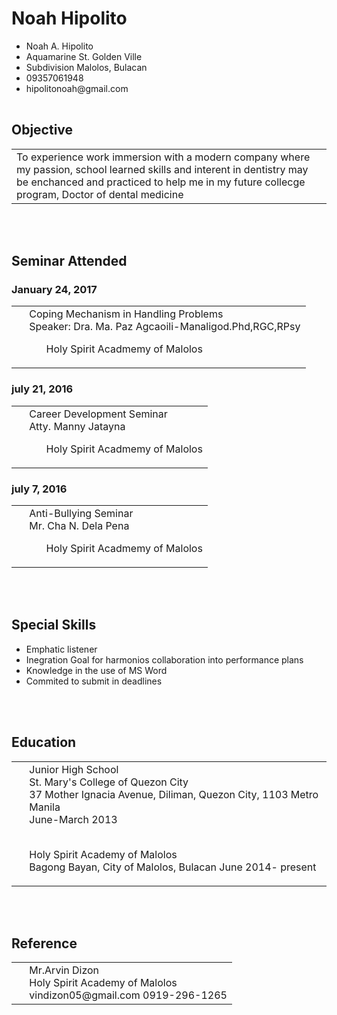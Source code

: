 <HTML> 
<HEAD> 
<TITLE>Noah Hipolito</TITLE> 
</HEAD> 
<BODY> 
<H1>Noah Hipolito</H1> 

<body background="6dfc94abb216a1fcd7f77246b085f934--pastel-wallpaper-screensaver.jpg">

<TABLE> 
<UL><LI>Noah A. Hipolito</LI> 
<LI>Aquamarine St. Golden Ville</LI> 
<LI>Subdivision Malolos, Bulacan</LI> 
<LI>09357061948</LI>
<LI>hipolitonoah@gmail.com</LI></UL>
</TABLE> 

<H2>Objective</H2> 

<TABLE><TR>
<TD>To experience work immersion with a modern company where my passion, school learned skills
and interent in dentistry may be enchanced and practiced to help me in my future
collecge program, Doctor of dental medicine</TD></TR></TABLE> 

<br><br>	

<H2>Seminar Attended</H2> 

<H3>January 24, 2017</H3> 
<TABLE><TR><TD>&nbsp;</TD> 
<TD>Coping Mechanism in Handling Problems<BR> 
Speaker: Dra. Ma. Paz Agcaoili-Manaligod.Phd,RGC,RPsy<UL> 
Holy Spirit Acadmemy of Malolos<BR>
</UL></TD></TR></TABLE> 

<H3>july 21, 2016</H3> 
<TABLE><TR><TD>&nbsp;</TD> 
<TD>Career Development Seminar<BR> 
Atty. Manny Jatayna<UL> 
Holy Spirit Acadmemy of Malolos<BR>
</UL></TD></TR></TABLE>

<H3>july 7, 2016</H3> 
<TABLE><TR><TD>&nbsp;</TD> 
<TD>Anti-Bullying Seminar<BR> 
Mr. Cha N. Dela Pena<UL> 
Holy Spirit Acadmemy of Malolos<BR>
</UL></TD></TR></TABLE>

<br><Br>

<H2>Special Skills</H2>  
<UL><LI>Emphatic listener</LI> 
<LI>Inegration Goal for harmonios collaboration into performance plans</LI> 
<LI>Knowledge in the use of MS Word</LI> 
<LI>Commited to submit in deadlines</LI></UL>

<br><br>

<H2>Education</H2> 
<TABLE><TR><TD>&nbsp;</TD> 
<TD>Junior High School<BR>
St. Mary's College of Quezon City<BR> 
37 Mother Ignacia Avenue, Diliman, Quezon City, 1103 Metro Manila<BR> 
June-March 2013 <br><br>

Holy Spirit Academy of Malolos<br>
Bagong Bayan, City of Malolos, Bulacan
June 2014- present</TD></TR></TABLE> 

<br><br>

<H2>Reference</H2> 
<TABLE><TR><TD>&nbsp;</TD> 
<TD> Mr.Arvin Dizon <br>
Holy Spirit Academy of Malolos<br>
vindizon05@gmail.com 0919-296-1265</TD></TR></TABLE></BODY> 
</HTML>
